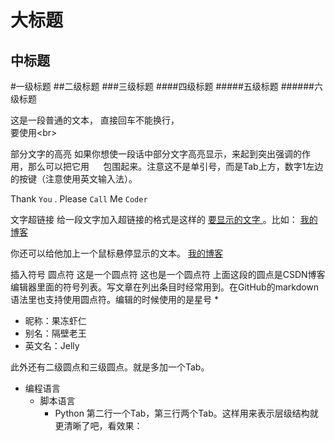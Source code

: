 大标题
====

中标题
-------

#一级标题
##二级标题
###三级标题
####四级标题
#####五级标题
######六级标题


这是一段普通的文本，
直接回车不能换行，<br>
要使用\<br>



部分文字的高亮
如果你想使一段话中部分文字高亮显示，来起到突出强调的作用，那么可以把它用 `  ` 包围起来。注意这不是单引号，而是Tab上方，数字1左边的按键（注意使用英文输入法）。

Thank `You` . Please `Call` Me `Coder`

文字超链接
给一段文字加入超链接的格式是这样的 [ 要显示的文字 ]( 链接的地址 )。比如：
[我的博客](http://blog.csdn.net/guodongxiaren)


你还可以给他加上一个鼠标悬停显示的文本。
[我的博客](http://blog.csdn.net/guodongxiaren "悬停显示")

插入符号
圆点符
这是一个圆点符
这也是一个圆点符
上面这段的圆点是CSDN博客编辑器里面的符号列表。写文章在列出条目时经常用到。在GitHub的markdown语法里也支持使用圆点符。编辑的时候使用的是星号 *
* 昵称：果冻虾仁
* 别名：隔壁老王
* 英文名：Jelly

此外还有二级圆点和三级圆点。就是多加一个Tab。

* 编程语言
  * 脚本语言
    * Python
第二行一个Tab，第三行两个Tab。这样用来表示层级结构就更清晰了吧，看效果：
